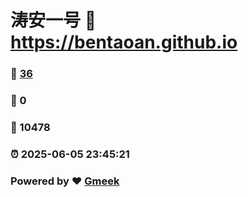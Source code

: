 # 涛安一号 :link: https://bentaoan.github.io 
### :page_facing_up: [36](https://bentaoan.github.io/tag.html) 
### :speech_balloon: 0 
### :hibiscus: 10478 
### :alarm_clock: 2025-06-05 23:45:21 
### Powered by :heart: [Gmeek](https://github.com/Meekdai/Gmeek)
